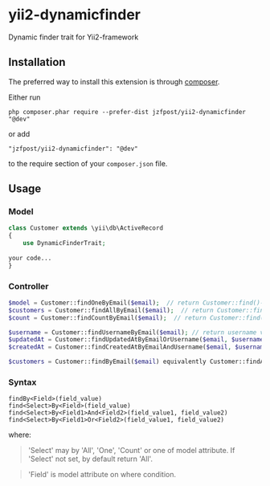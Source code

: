 # yii2-dynamicfinder
Dynamic finder trait for Yii2-framework

Installation
------------

The preferred way to install this extension is through [composer](http://getcomposer.org/download/).

Either run

```
php composer.phar require --prefer-dist jzfpost/yii2-dynamicfinder "@dev"
```

or add

```
"jzfpost/yii2-dynamicfinder": "@dev"
```

to the require section of your `composer.json` file.

Usage
-----

### Model

```php
class Customer extends \yii\db\ActiveRecord
{
    use DynamicFinderTrait;
    
your code...
}
```

### Controller

```php
$model = Customer::findOneByEmail($email);  // return Customer::find()->where('email' => $email)->one();
$customers = Customer::findAllByEmail($email);  // return Customer::find()->where('email' => $email)->all();
$count = Customer::findCountByEmail($email);  // return Customer::find()->where('email' => $email)->count();

$username = Customer::findUsernameByEmail($email); // return username value where email=$email;
$updatedAt = Customer::findUpdatedAtByEmailOrUsername($email, $username); // return updated_at value where email=$email or username = $username;
$createdAt = Customer::findCreatedAtByEmailAndUsername($email, $username); // return created_at value where email=$email and username = $username;

$customers = Customer::findByEmail($email) equivalently Customer::findAllByEmail($email);

```

### Syntax
```
findBy<Field>(field_value)
find<Select>By<Field>(field_value)
find<Select>By<Field1>And<Field2>(field_value1, field_value2)
find<Select>By<Field1>Or<Field2>(field_value1, field_value2)
```

where:
>'Select' may by 'All', 'One', 'Count' or one of model attribute. If 'Select' not set, by default return 'All'.

>'Field' is model attribute on where condition.
